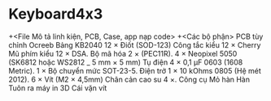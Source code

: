 # Keyboard4x3
+<File Mô tả linh kiện, PCB, Case, app nạp code>
+<Các bộ phận>
<space><space>PCB tùy chỉnh Ocreeb<space><space>
<space><space>Bảng KB2040<space><space>
<space><space>12 × Điốt (SOD-123)<space><space>
<space><space>Công tắc kiểu 12 × Cherry<space><space>
<space><space>Mũ phím kiểu 12 × DSA.<space><space>
<space><space>Bộ mã hóa 2 × (PEC11R).<space><space>
<space><space>4 × Neopixel 5050 (SK6812 hoặc WS2812 _ 5 mm × 5 mm)
<space><space>Tụ điện 4 × 0,1 µF 0603 (1608 Metric).
<space><space>1 × Bộ chuyển mức SOT-23-5.
<space><space>Điện trở 1 × 10 kOhms 0805 (Hệ mét 2012).
<space><space>6 × Vít (M2 × 4,5mm)
<space><space>Chân cản cao su 4 ×.
<space><space>Công cụ
<space><space>Mỏ hàn
<space><space>Hàn
<space><space>Tuôn ra
<space><space>máy in 3D
<space><space>Cái vặn vít
